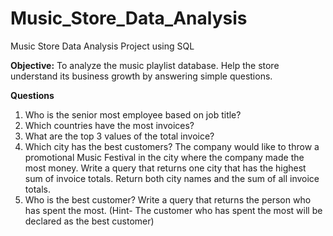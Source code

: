 # Music_Store_Data_Analysis
Music Store Data Analysis Project using SQL

**Objective:**
To analyze the music playlist database. Help the store understand its business growth by answering simple questions.

**Questions**
1. Who is the senior most employee based on job title?
2. Which countries have the most invoices?
3. What are the top 3 values of the total invoice?
4. Which city has the best customers? The company would like to throw a promotional Music Festival in the city where the company made the most money. Write a query that returns one city that has the highest sum of invoice totals. Return both city names and the sum of all invoice totals.
5. Who is the best customer? Write a query that returns the person who has spent the most. (Hint- The customer who has spent the most will be declared as the best customer)
